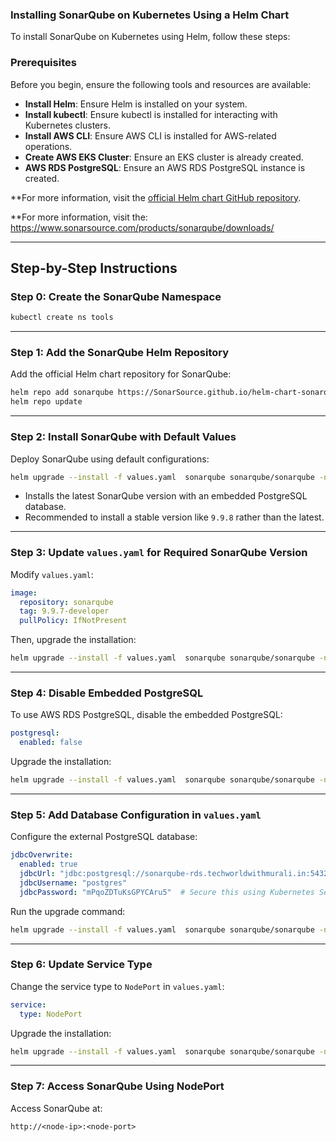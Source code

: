 ### Installing SonarQube on Kubernetes Using a Helm Chart

To install SonarQube on Kubernetes using Helm, follow these steps:

### Prerequisites

Before you begin, ensure the following tools and resources are available:

- **Install Helm**: Ensure Helm is installed on your system.
- **Install kubectl**: Ensure kubectl is installed for interacting with Kubernetes clusters.
- **Install AWS CLI**: Ensure AWS CLI is installed for AWS-related operations.
- **Create AWS EKS Cluster**: Ensure an EKS cluster is already created.
- **AWS RDS PostgreSQL**: Ensure an AWS RDS PostgreSQL instance is created.

**For more information, visit the [official Helm chart GitHub repository](https://github.com/SonarSource/helm-chart-sonarqube/tree/master).

**For more information, visit the: https://www.sonarsource.com/products/sonarqube/downloads/

---

## Step-by-Step Instructions

### Step 0: Create the SonarQube Namespace
```bash
kubectl create ns tools
```

---

### Step 1: Add the SonarQube Helm Repository
Add the official Helm chart repository for SonarQube:
```bash
helm repo add sonarqube https://SonarSource.github.io/helm-chart-sonarqube
helm repo update
```

---

### Step 2: Install SonarQube with Default Values
Deploy SonarQube using default configurations:
```bash
helm upgrade --install -f values.yaml  sonarqube sonarqube/sonarqube -n tools
```
- Installs the latest SonarQube version with an embedded PostgreSQL database.
- Recommended to install a stable version like `9.9.8` rather than the latest.

---

### Step 3: Update `values.yaml` for Required SonarQube Version
Modify `values.yaml`:
```yaml
image:
  repository: sonarqube
  tag: 9.9.7-developer
  pullPolicy: IfNotPresent
```
Then, upgrade the installation:
```bash
helm upgrade --install -f values.yaml  sonarqube sonarqube/sonarqube -n tools
```

---

### Step 4: Disable Embedded PostgreSQL
To use AWS RDS PostgreSQL, disable the embedded PostgreSQL:
```yaml
postgresql:
  enabled: false
```
Upgrade the installation:
```bash
helm upgrade --install -f values.yaml  sonarqube sonarqube/sonarqube -n tools
```

---

### Step 5: Add Database Configuration in `values.yaml`
Configure the external PostgreSQL database:
```yaml
jdbcOverwrite:
  enabled: true
  jdbcUrl: "jdbc:postgresql://sonarqube-rds.techworldwithmurali.in:5432/sonarqube"
  jdbcUsername: "postgres"
  jdbcPassword: "mPqoZDTuKsGPYCAru5"  # Secure this using Kubernetes Secrets
```
Run the upgrade command:
```bash
helm upgrade --install -f values.yaml  sonarqube sonarqube/sonarqube -n tools
```

---

### Step 6: Update Service Type
Change the service type to `NodePort` in `values.yaml`:
```yaml
service:
  type: NodePort
```
Upgrade the installation:
```bash
helm upgrade --install -f values.yaml  sonarqube sonarqube/sonarqube -n tools
```

---

### Step 7: Access SonarQube Using NodePort
Access SonarQube at:
```
http://<node-ip>:<node-port>
```
